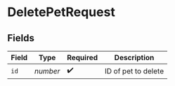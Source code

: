 # DeletePetRequest


## Fields

| Field               | Type                | Required            | Description         |
| ------------------- | ------------------- | ------------------- | ------------------- |
| `id`                | *number*            | :heavy_check_mark:  | ID of pet to delete |